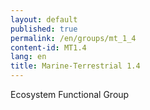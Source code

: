 ```yaml
---
layout: default
published: true
permalink: /en/groups/mt_1_4
content-id: MT1.4
lang: en
title: Marine-Terrestrial 1.4
---
```


Ecosystem Functional Group
